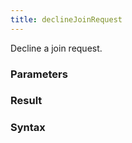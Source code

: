 ```yaml
---
title: declineJoinRequest
---
```


Decline a join request.


### Parameters 



### Result 



### Syntax





